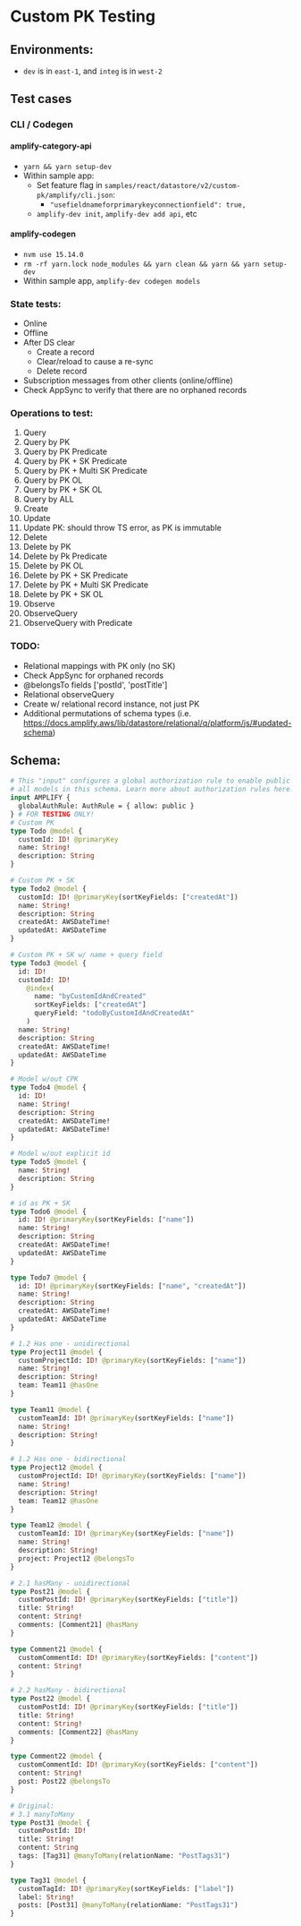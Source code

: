 # Custom PK Testing

## Environments:

- `dev` is in `east-1`, and `integ` is in `west-2`

## Test cases

### CLI / Codegen

#### amplify-category-api

- `yarn && yarn setup-dev`
- Within sample app:
  - Set feature flag in `samples/react/datastore/v2/custom-pk/amplify/cli.json`:
    - `"usefieldnameforprimarykeyconnectionfield": true,`
  - `amplify-dev init`, `amplify-dev add api`, etc

#### amplify-codegen

- `nvm use 15.14.0`
- `rm -rf yarn.lock node_modules && yarn clean && yarn && yarn setup-dev`
- Within sample app, `amplify-dev codegen models`

### State tests:

- Online
- Offline
- After DS clear
  - Create a record
  - Clear/reload to cause a re-sync
  - Delete record
- Subscription messages from other clients (online/offline)
- Check AppSync to verify that there are no orphaned records

### Operations to test:

1. Query
2. Query by PK
3. Query by PK Predicate
4. Query by PK + SK Predicate
5. Query by PK + Multi SK Predicate
6. Query by PK OL
7. Query by PK + SK OL
8. Query by ALL
9. Create
10. Update
11. Update PK: should throw TS error, as PK is immutable
12. Delete
13. Delete by PK
14. Delete by Pk Predicate
15. Delete by PK OL
16. Delete by PK + SK Predicate
17. Delete by PK + Multi SK Predicate
18. Delete by PK + SK OL
19. Observe
20. ObserveQuery
21. ObserveQuery with Predicate

### TODO:

- Relational mappings with PK only (no SK)
- Check AppSync for orphaned records
- @belongsTo fields ['postId', 'postTitle']
- Relational observeQuery
- Create w/ relational record instance, not just PK
- Additional permutations of schema types (i.e. https://docs.amplify.aws/lib/datastore/relational/q/platform/js/#updated-schema)

## Schema:

```graphql
# This "input" configures a global authorization rule to enable public access to
# all models in this schema. Learn more about authorization rules here: https://docs.amplify.aws/cli/graphql/authorization-rules
input AMPLIFY {
  globalAuthRule: AuthRule = { allow: public }
} # FOR TESTING ONLY!
# Custom PK
type Todo @model {
  customId: ID! @primaryKey
  name: String!
  description: String
}

# Custom PK + SK
type Todo2 @model {
  customId: ID! @primaryKey(sortKeyFields: ["createdAt"])
  name: String!
  description: String
  createdAt: AWSDateTime!
  updatedAt: AWSDateTime
}

# Custom PK + SK w/ name + query field
type Todo3 @model {
  id: ID!
  customId: ID!
    @index(
      name: "byCustomIdAndCreated"
      sortKeyFields: ["createdAt"]
      queryField: "todoByCustomIdAndCreatedAt"
    )
  name: String!
  description: String
  createdAt: AWSDateTime!
  updatedAt: AWSDateTime
}

# Model w/out CPK
type Todo4 @model {
  id: ID!
  name: String!
  description: String
  createdAt: AWSDateTime!
  updatedAt: AWSDateTime!
}

# Model w/out explicit id
type Todo5 @model {
  name: String!
  description: String
}

# id as PK + SK
type Todo6 @model {
  id: ID! @primaryKey(sortKeyFields: ["name"])
  name: String!
  description: String
  createdAt: AWSDateTime!
  updatedAt: AWSDateTime
}

type Todo7 @model {
  id: ID! @primaryKey(sortKeyFields: ["name", "createdAt"])
  name: String!
  description: String
  createdAt: AWSDateTime!
  updatedAt: AWSDateTime
}

# 1.2 Has one - unidirectional
type Project11 @model {
  customProjectId: ID! @primaryKey(sortKeyFields: ["name"])
  name: String!
  description: String!
  team: Team11 @hasOne
}

type Team11 @model {
  customTeamId: ID! @primaryKey(sortKeyFields: ["name"])
  name: String!
  description: String!
}

# 1.2 Has one - bidirectional
type Project12 @model {
  customProjectId: ID! @primaryKey(sortKeyFields: ["name"])
  name: String!
  description: String!
  team: Team12 @hasOne
}

type Team12 @model {
  customTeamId: ID! @primaryKey(sortKeyFields: ["name"])
  name: String!
  description: String!
  project: Project12 @belongsTo
}

# 2.1 hasMany - unidirectional
type Post21 @model {
  customPostId: ID! @primaryKey(sortKeyFields: ["title"])
  title: String!
  content: String!
  comments: [Comment21] @hasMany
}

type Comment21 @model {
  customCommentId: ID! @primaryKey(sortKeyFields: ["content"])
  content: String!
}

# 2.2 hasMany - bidirectional
type Post22 @model {
  customPostId: ID! @primaryKey(sortKeyFields: ["title"])
  title: String!
  content: String!
  comments: [Comment22] @hasMany
}

type Comment22 @model {
  customCommentId: ID! @primaryKey(sortKeyFields: ["content"])
  content: String!
  post: Post22 @belongsTo
}

# Original:
# 3.1 manyToMany
type Post31 @model {
  customPostId: ID!
  title: String!
  content: String
  tags: [Tag31] @manyToMany(relationName: "PostTags31")
}

type Tag31 @model {
  customTagId: ID! @primaryKey(sortKeyFields: ["label"])
  label: String!
  posts: [Post31] @manyToMany(relationName: "PostTags31")
}
```
